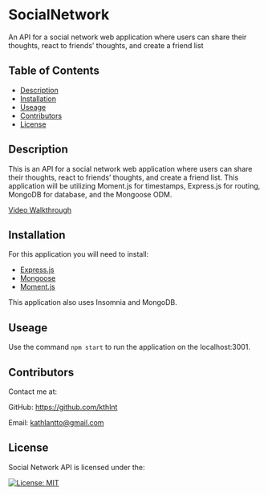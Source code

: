 # SocialNetwork
 An API for a social network web application where users can share their thoughts, react to friends’ thoughts, and create a friend list

  ## Table of Contents
  - [Description](#Description)
  - [Installation](#Installation)
  - [Useage](#useage)
  - [Contributors](#contributors)
  - [License](#license)

  ## Description 
  This is an API for a social network web application where users can share their thoughts, react to friends’ thoughts, and create a friend list. This application will be utilizing Moment.js for timestamps, Express.js for routing, MongoDB for database, and the Mongoose ODM.
  
  [Video Walkthrough](https://drive.google.com/file/d/1-UJbXGhKaUUe5-580mIHAN8OMxRirVnT/view)

  ## Installation
  For this application you will need to install:
  - [Express.js](https://www.npmjs.com/package/express)
  - [Mongoose](https://www.npmjs.com/package/mongoose)
  - [Moment.js](https://momentjs.com/)

  This application also uses Insomnia and MongoDB.

  ## Useage 
  Use the command ``npm start`` to run the application on the localhost:3001.

  ## Contributors
  Contact me at:

  GitHub: https://github.com/kthlnt

  Email: kathlantto@gmail.com
  
  ## License 
  Social Network API is licensed under the: 
  
  [![License: MIT](https://img.shields.io/badge/License-MIT-yellow.svg)](https://opensource.org/licenses/MIT)
